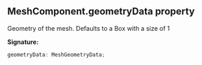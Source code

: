 
## MeshComponent.geometryData property

Geometry of the mesh. Defaults to a Box with a size of 1

**Signature:**

```typescript
geometryData: MeshGeometryData;
```
